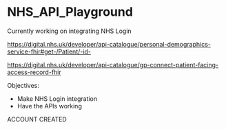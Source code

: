 # NHS_API_Playground

Currently working on integrating NHS Login

https://digital.nhs.uk/developer/api-catalogue/personal-demographics-service-fhir#get-/Patient/-id-

https://digital.nhs.uk/developer/api-catalogue/gp-connect-patient-facing-access-record-fhir

Objectives:
- Make NHS Login integration
- Have the APIs working

ACCOUNT CREATED

